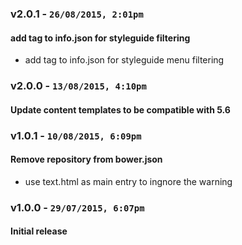 ### v2.0.1 - `26/08/2015, 2:01pm`
#### add tag to info.json for styleguide filtering  
* add tag to info.json for styleguide menu filtering  


### v2.0.0 - `13/08/2015, 4:10pm`
#### Update content templates to be compatible with 5.6  


### v1.0.1 - `10/08/2015, 6:09pm`
#### Remove repository from bower.json  
* use text.html as main entry to ingnore the warning  


### v1.0.0 - `29/07/2015, 6:07pm`
#### Initial release  
